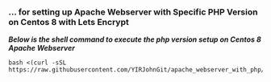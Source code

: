 ### ... for setting up Apache Webserver with Specific PHP Version on Centos 8 with Lets Encrypt


***Below is the shell command to execute the php version setup on Centos 8 Apache Webserver***
```
bash <(curl -sSL https://raw.githubusercontent.com/YIRJohnGit/apache_webserver_with_php/main/create.sh)
```
